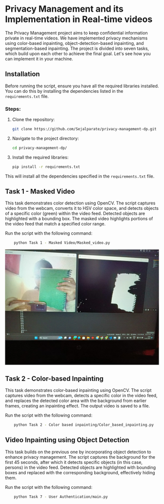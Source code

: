 # Privacy Management and its Implementation in Real-time videos

The Privacy Management project aims to keep confidential information private in real-time videos. We have implemented privacy mechanisms using color-based inpainting, object-detection-based inpainting, and segmentation-based inpainting. The project is divided into seven tasks, which build upon each other to achieve the final goal.
Let's see how you can implement it in your machine.

## Installation

Before running the script, ensure you have all the required libraries installed. You can do this by installing the dependencies listed in the `requirements.txt` file.

### Steps:

1. Clone the repository:

    ```sh
    git clone https://github.com/Sejalparate/privacy-management-dp.git
    ```

2. Navigate to the project directory:

    ```sh
    cd privacy-management-dp/
    ```

3. Install the required libraries:

    ```sh
    pip install -r requirements.txt
    ```

This will install all the dependencies specified in the `requirements.txt` file.



## Task 1 - Masked Video

This task demonstrates color detection using OpenCV. The script captures video from the webcam, converts it to HSV color space, and detects objects of a specific color (green) within the video feed. Detected objects are highlighted with a bounding box. The masked video highlights portions of the video feed that match a specified color range.

Run the script with the following command:
```sh
    python Task 1 - Masked Video/Masked_video.py
```
![Example Output](https://github.com/Sejalparate/privacy-management-dp/blob/main/Task%201%20-%20Masked%20Video/Masked_Video.jpg)



## Task 2 - Color-based Inpainting

This task demonstrates color-based inpainting using OpenCV. The script captures video from the webcam, detects a specific color in the video feed, and replaces the detected color area with the background from earlier frames, creating an inpainting effect. The output video is saved to a file.

Run the script with the following command:
```sh
    python Task 2 - Color based inpainting/Color_based_inpainting.py
```



## Video Inpainting using Object Detection

This task builds on the previous one by incorporating object detection to enhance privacy management. The script captures the background for the first 45 seconds, after which it detects specific objects (in this case, persons) in the video feed. Detected objects are highlighted with bounding boxes and replaced with the corresponding background, effectively hiding them.

Run the script with the following command:
```sh
    python Task 7 - User Authentication/main.py
```




